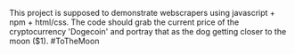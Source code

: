 This project is supposed to demonstrate webscrapers using javascript + npm + html/css. The code should grab the current price of the cryptocurrency 'Dogecoin' and portray that as the dog getting closer to the moon ($1).
#ToTheMoon
